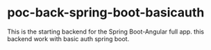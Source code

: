 # poc-back-spring-boot-basicauth
This is the starting backend for the Spring Boot-Angular full app. this backend work with basic auth spring boot.
